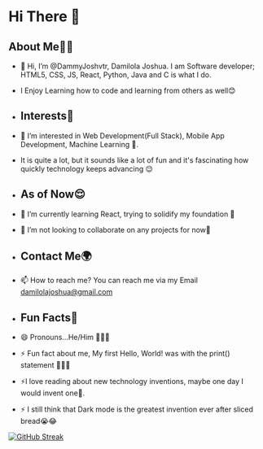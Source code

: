 # Hi There 👋

## About Me🫠🦾
- 👋 Hi, I’m @DammyJoshvtr, Damilola Joshua. I am Software developer; HTML5, CSS, JS, React, Python, Java and C is what I do.
- I Enjoy Learning how to code and learning from others as well😊

- ## Interests🤌
- 👀 I’m interested in Web Development(Full Stack), Mobile App Development, Machine Learning 🥲.
- It is quite a lot, but it sounds like a lot of fun and it's fascinating how quickly technology keeps advancing 😌

- ## As of Now😌
- 🌱 I’m currently learning React, trying to solidify my foundation 🥲
- 💞️ I’m not looking to collaborate on any projects for now👀

- ## Contact Me🌍
- 📫 How to reach me? You can reach me via my Email damilolajoshua@gmail.com

- ## Fun Facts🎈
- 😄 Pronouns...He/Him 🤸🏽‍♂️
- ⚡ Fun fact about me, My first Hello, World! was with the print() statement 🥲🤲🏽
- ⚡I love reading about new technology inventions, maybe one day I would invent one👀.
- ⚡ I still think that Dark mode is the greatest invention ever after sliced bread😭😂

<!---
DammyJoshvtr/DammyJoshvtr is a ✨ special ✨ repository because its `README.md` (this file) appears on your GitHub profile.
You can click the Preview link to take a look at your changes.
--->

[![GitHub Streak](https://streak-stats.demolab.com?user=DammyJoshvtr&theme=dark)](https://git.io/streak-stats)

